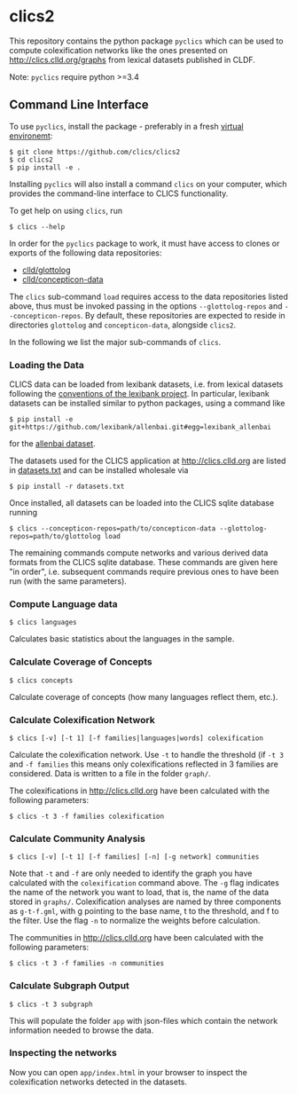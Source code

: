 # clics2

This repository contains the python package `pyclics` which can be used to compute colexification networks like
the ones presented on http://clics.clld.org/graphs from lexical datasets published in CLDF.

Note: `pyclics` require python >=3.4


## Command Line Interface

To use `pyclics`, install the package - preferably in a fresh 
[virtual environemt](http://docs.python-guide.org/en/latest/dev/virtualenvs/):

```shell
$ git clone https://github.com/clics/clics2
$ cd clics2
$ pip install -e .
```

Installing `pyclics` will also install a command `clics` on your computer, which provides the command-line interface to 
CLICS functionality.

To get help on using `clics`, run
```shell
$ clics --help
```

In order for the `pyclics` package to work, it must have access to clones or exports of the following data repositories:
- [clld/glottolog](https://github.com/clld/glottolog)
- [clld/concepticon-data](https://github.com/clld/concepticon-data)

The `clics` sub-command `load` requires access to the data repositories listed above,
thus must be invoked passing in the options `--glottolog-repos` and `--concepticon-repos`.
By default, these repositories are expected to reside in directories
`glottolog` and `concepticon-data`, alongside `clics2`.

In the following we list the major sub-commands of `clics`.


### Loading the Data

CLICS data can be loaded from lexibank datasets, i.e. from lexical datasets following the 
[conventions of the lexibank project](https://github.com/lexibank/lexibank/wiki). In particular,
lexibank datasets can be installed similar to python packages, using a command like

```shell
$ pip install -e git+https://github.com/lexibank/allenbai.git#egg=lexibank_allenbai
```

for the [allenbai dataset](https://github.com/lexibank/allenbai).

The datasets used for the CLICS application at http://clics.clld.org are listed in [datasets.txt](datasets.txt) and
can be installed wholesale via

```shell
$ pip install -r datasets.txt
```

Once installed, all datasets can be loaded into the CLICS sqlite database running

```shell
$ clics --concepticon-repos=path/to/concepticon-data --glottolog-repos=path/to/glottolog load
```

The remaining commands compute networks and various derived data formats from the CLICS sqlite database.
These commands are given here "in order", i.e. subsequent commands require previous ones to have been
run (with the same parameters).


### Compute Language data

```shell
$ clics languages
```

Calculates basic statistics about the languages in the sample.


### Calculate Coverage of Concepts

```shell
$ clics concepts
```

Calculate coverage of concepts (how many languages reflect them, etc.).


### Calculate Colexification Network

```shell
$ clics [-v] [-t 1] [-f families|languages|words] colexification
```

Calculate the colexification network. Use `-t` to handle the threshold (if `-t 3` and `-f families` this means only 
colexifications reflected in 3 families are considered. Data is written to a file in the folder `graph/`. 

The colexifications in http://clics.clld.org have been calculated with the following parameters:

```shell
$ clics -t 3 -f families colexification
```


### Calculate Community Analysis

```shell
$ clics [-v] [-t 1] [-f families] [-n] [-g network] communities
```

Note that `-t` and `-f` are only needed to identify the graph you have calculated with the `colexification` command above.
The `-g` flag indicates the name of the network you want to load, that is, the name of the data stored in `graphs/`. 
Colexification analyses are named by three components as `g-t-f.gml`, with g pointing to the base name, t to the threshold, and f to the filter. Use the flag `-n` to normalize the weights before calculation.

The communities in http://clics.clld.org have been calculated with the following parameters:

```shell
$ clics -t 3 -f families -n communities
```


### Calculate Subgraph Output

```shell
$ clics -t 3 subgraph
```

This will populate the folder `app` with json-files which contain the network information needed to browse the data. 


### Inspecting the networks

Now you can open `app/index.html` in your browser to inspect the colexification networks detected in the
datasets.
